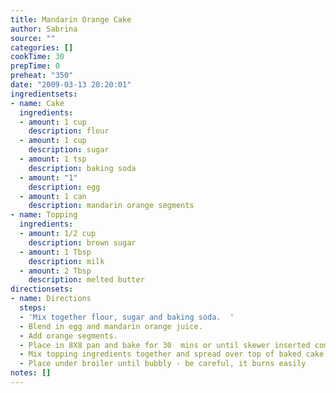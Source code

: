 ```yaml
---
title: Mandarin Orange Cake
author: Sabrina
source: ""
categories: []
cookTime: 30
prepTime: 0
preheat: "350"
date: "2009-03-13 20:20:01"
ingredientsets:
- name: Cake
  ingredients:
  - amount: 1 cup
    description: flour
  - amount: 1 cup
    description: sugar
  - amount: 1 tsp
    description: baking soda
  - amount: "1"
    description: egg
  - amount: 1 can
    description: mandarin orange segments
- name: Topping
  ingredients:
  - amount: 1/2 cup
    description: brown sugar
  - amount: 1 Tbsp
    description: milk
  - amount: 2 Tbsp
    description: melted butter
directionsets:
- name: Directions
  steps:
  - 'Mix together flour, sugar and baking soda.  '
  - Blend in egg and mandarin orange juice.
  - Add orange segments.
  - Place in 8X8 pan and bake for 30  mins or until skewer inserted comes out clean.
  - Mix topping ingredients together and spread over top of baked cake.
  - Place under broiler until bubbly - be careful, it burns easily
notes: []
---
```


